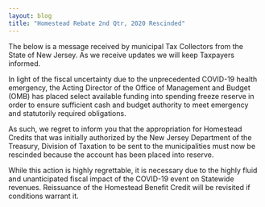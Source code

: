 ```yaml
---
layout: blog
title: "Homestead Rebate 2nd Qtr, 2020 Rescinded"
---
```


The below is a message received by municipal Tax Collectors from the State of New Jersey. As we receive updates we will keep Taxpayers informed.


In light of the fiscal uncertainty due to the unprecedented COVID-19 health emergency, the Acting Director of the Office of Management and Budget (OMB) has placed select available funding into spending freeze reserve in order to ensure sufficient cash and budget authority to meet emergency and statutorily required obligations.

As such, we regret to inform you that the appropriation for Homestead Credits that was initially authorized by the New Jersey Department of the Treasury, Division of Taxation  to be sent to the municipalities must now be rescinded because the account has been placed into reserve.

While this action is highly regrettable, it is necessary due to the highly fluid and unanticipated fiscal impact of the COVID-19 event on Statewide revenues. Reissuance of the Homestead Benefit Credit will be revisited if conditions warrant it.
